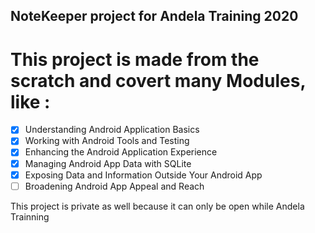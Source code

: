 ## NoteKeeper project for Andela Training 2020

# This project is made from the scratch and covert many Modules, like : 

- [x] Understanding Android Application Basics
- [x] Working with Android Tools and Testing
- [x] Enhancing the Android Application Experience
- [x] Managing Android App Data with SQLite
- [x] Exposing Data and Information Outside Your Android App
- [ ] Broadening Android App Appeal and Reach

This project is private as well because it can only be open while Andela Trainning
